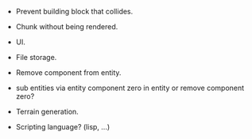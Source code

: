 - Prevent building block that collides.

- Chunk without being rendered.

- UI.

- File storage.

- Remove component from entity.

- sub entities via entity component zero in entity or remove component zero?

- Terrain generation.

- Scripting language? (lisp, ...)
